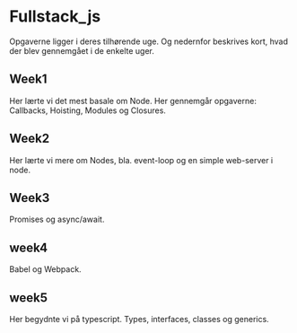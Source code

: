 # Fullstack_js

Opgaverne ligger i deres tilhørende uge. Og nedernfor beskrives kort, hvad der blev gennemgået i de enkelte uger.

## Week1 
Her lærte vi det mest basale om Node. Her gennemgår opgaverne: Callbacks, Hoisting, Modules og Closures. 

## Week2
Her lærte vi mere om Nodes, bla. event-loop og en simple web-server i node. 

## Week3
Promises og async/await. 

## week4 
Babel og Webpack. 

## week5 
Her begydnte vi på typescript. Types, interfaces, classes og generics.
